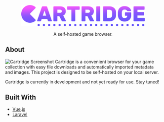 <div align="center">
  <img src="static/images/logo-full.png" alt="Logo" width="400" height="auto">
  <p align="center">
    A self-hosted game browser.
  </p>
</div>

## About
![Cartridge Screenshot](https://user-images.githubusercontent.com/1876231/169448529-54259dc2-0ad6-44eb-bc3e-df56220a6e64.png)
Cartridge is a convenient browser for your game collection with easy file downloads and automatically imported metadata and images. This project is designed to be self-hosted on your local server.

Cartridge is currently in development and not yet ready for use. Stay tuned!

## Built With
* [Vue.js](https://vuejs.org/)
* [Laravel](https://laravel.com)
